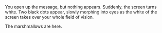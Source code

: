You open up the message, but nothing appears. Suddenly, the screen turns 
white. Two black dots appear, slowly morphing into eyes as the white of
the screen takes over your whole field of vision. 

The marshmallows are here.
